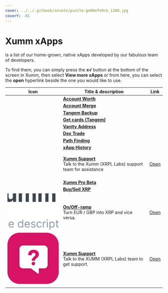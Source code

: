 ```yaml
---
cover: ../../.gitbook/assets/puzzle-ge0befe9cb_1280.jpg
coverY: -81
---
```


# Xumm xApps

&#x20;is a list of our home-grown, native xApps developed by our fabulous team of developers.

To find them, you can simply press the **x√** button at the bottom of the screen in Xumm, then select **View more xApps** or from here, you can select the **open** hyperlink beside the one you would like to use.

| Icon                                                                    | Title & description                                                                                                                                                                              | Link                                                |
| ----------------------------------------------------------------------- | ------------------------------------------------------------------------------------------------------------------------------------------------------------------------------------------------ | --------------------------------------------------- |
|                                                                         | ****[**Account Worth**](xumm-support.md)****                                                                                                                                                     |                                                     |
|                                                                         | ****[**Account Merge**](account-merge.md)****                                                                                                                                                    |                                                     |
|                                                                         | ****[**Tangem Backup**](tangem-backup.md)****                                                                                                                                                    |                                                     |
|                                                                         | ****[**Get cards (Tangem)**](get-cards-tangem.md)****                                                                                                                                            |                                                     |
|                                                                         | ****[**Vanity Address**](vanity-address.md)****                                                                                                                                                  |                                                     |
|                                                                         | ****[**Dex Trade**](dex-trade.md)****                                                                                                                                                            |                                                     |
|                                                                         | ****[**Path Finding**](path-finding.md)****                                                                                                                                                      |                                                     |
|                                                                         | ****[**xApp History**](xapp-history.md)****                                                                                                                                                      |                                                     |
|                                                                         | <p><strong></strong><a href="xumm-support.md"><strong>Xumm Support</strong></a><strong></strong><br><strong></strong>Talk to the Xumm (XRPL Labs) support team for assistance</p>                | [Open](https://xumm.app/detect/xapp:xumm.support)   |
|                                                                         |                                                                                                                                                                                                  |                                                     |
|                                                                         | ****[**Xumm Pro Beta**](xumm-pro-beta.md)****                                                                                                                                                    |                                                     |
|                                                                         | ****[**Buy/Sell XRP**](buy-sell-xrp/)****                                                                                                                                                        |                                                     |
| <img src="../../.gitbook/assets/image.png" alt="" data-size="original"> | <p><strong></strong><a href="../../xumm-pro-beta/features-of-pro/on-off-ramp/"><strong>On/Off-ramp</strong></a><strong></strong><br><strong></strong>Turn EUR / GBP into XRP and vice versa.</p> | [Open](https://xumm.app/detect/xapp:xumm.onofframp) |
| ![](<../../.gitbook/assets/image (2).png>)                              | <p><strong></strong><a href="xumm-support.md"><strong>Xumm Support</strong></a><strong></strong><br><strong></strong>Talk to the XUMM (XRPL Labs) team to get support.</p>                       | [Open](https://xumm.app/detect/xapp:xumm.support)   |
|                                                                         |                                                                                                                                                                                                  |                                                     |
